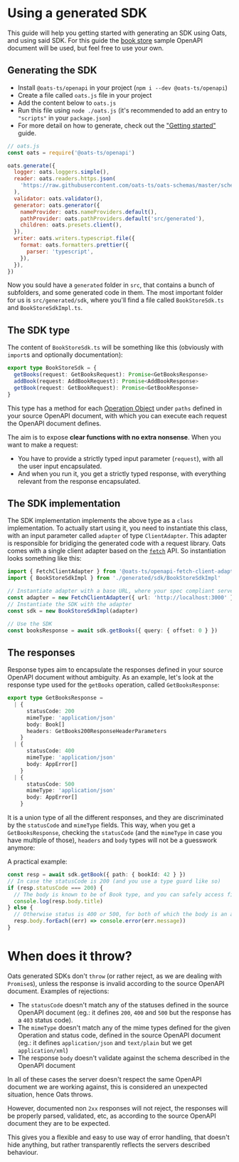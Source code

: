 # Using a generated SDK

This guide will help you getting started with generating an SDK using Oats, and using said SDK. For this guide the [book store](https://github.com/oats-ts/oats-schemas/blob/master/schemas/book-store.json) sample OpenAPI document will be used, but feel free to use your own.

## Generating the SDK

- Install `@oats-ts/openapi` in your project (`npm i --dev @oats-ts/openapi`)
- Create a file called `oats.js` file in your project
- Add the content below to `oats.js`
- Run this file using `node ./oats.js` (it's recommended to add an entry to `"scripts"` in your `package.json`)
- For more detail on how to generate, check out the ["Getting started"](OpenAPI_GettingStarted) guide.

```javascript
// oats.js
const oats = require('@oats-ts/openapi')

oats.generate({
  logger: oats.loggers.simple(),
  reader: oats.readers.https.json(
    'https://raw.githubusercontent.com/oats-ts/oats-schemas/master/schemas/book-store.json',
  ),
  validator: oats.validator(),
  generator: oats.generator({
    nameProvider: oats.nameProviders.default(),
    pathProvider: oats.pathProviders.default('src/generated'),
    children: oats.presets.client(),
  }),
  writer: oats.writers.typescript.file({
    format: oats.formatters.prettier({
      parser: 'typescript',
    }),
  }),
})
```

Now you sould have a `generated` folder in `src`, that contains a bunch of subfolders, and some generated code in them. The most important folder for us is `src/generated/sdk`, where you'll find a file called `BookStoreSdk.ts` and `BookStoreSdkImpl.ts`.

## The SDK type

The content of `BookStoreSdk.ts` will be something like this (obviously with `import`s and optionally documentation):

```typescript
export type BookStoreSdk = {
  getBooks(request: GetBooksRequest): Promise<GetBooksResponse>
  addBook(request: AddBookRequest): Promise<AddBookResponse>
  getBook(request: GetBookRequest): Promise<GetBookResponse>
}
```

This type has a method for each [Operation Object](https://spec.openapis.org/oas/v3.1.0#operation-object) under `paths` defined in your source OpenAPI document, with which you can execute each request the OpenAPI document defines.

The aim is to expose **clear functions with no extra nonsense**. When you want to make a request:

- You have to provide a strictly typed input parameter (`request`), with all the user input encapsulated.
- And when you run it, you get a strictly typed response, with everything relevant from the response encapsulated.

## The SDK implementation

The SDK implementation implements the above type as a `class` implementation. To actually start using it, you need to instantiate this class, with an input parameter called `adapter` of type `ClientAdapter`. This adapter is responsible for bridiging the generated code with a request library. Oats comes with a single client adapter based on the [`fetch`](https://developer.mozilla.org/en-US/docs/Web/API/Fetch_API/Using_Fetch) API. So instantiation looks something like this:

```typescript
import { FetchClientAdapter } from '@oats-ts/openapi-fetch-client-adapter'
import { BookStoreSdkImpl } from './generated/sdk/BookStoreSdkImpl'

// Instantiate adapter with a base URL, where your spec compliant server is running
const adapter = new FetchClientAdapter({ url: 'http://localhost:3000' })
// Instantiate the SDK with the adapter
const sdk = new BookStoreSdkImpl(adapter)

// Use the SDK
const booksResponse = await sdk.getBooks({ query: { offset: 0 } })
```

## The responses

Response types aim to encapsulate the responses defined in your source OpenAPI document without ambiguity. As an example, let's look at the response type used for the `getBooks` operation, called `GetBooksResponse`:

```typescript
export type GetBooksResponse =
  | {
      statusCode: 200
      mimeType: 'application/json'
      body: Book[]
      headers: GetBooks200ResponseHeaderParameters
    }
  | {
      statusCode: 400
      mimeType: 'application/json'
      body: AppError[]
    }
  | {
      statusCode: 500
      mimeType: 'application/json'
      body: AppError[]
    }
```

It is a union type of all the different responses, and they are discriminated by the `statusCode` and `mimeType` fields. This way, when you get a `GetBooksResponse`, checking the `statusCode` (and the `mimeType` in case you have multiple of those), `headers` and `body` types will not be a guesswork anymore:

A practical example:

```typescript
const resp = await sdk.getBook({ path: { bookId: 42 } })
// In case the statusCode is 200 (and you use a type guard like so)
if (resp.statusCode === 200) {
  // The body is known to be of Book type, and you can safely access fields on it:
  console.log(resp.body.title)
} else {
  // Otherwise status is 400 or 500, for both of which the body is an array of AppErrors:
  resp.body.forEach((err) => console.error(err.message))
}
```

# When does it throw?

Oats generated SDKs don't `throw` (or rather reject, as we are dealing with `Promise`s), unless the response is invalid according to the source OpenAPI document. Examples of rejections:

- The `statusCode` doesn't match any of the statuses defined in the source OpenAPI document (eg.: it defines `200`, `400` and `500` but the response has a `403` status code).
- The `mimeType` doesn't match any of the mime types defined for the given Operation and status code, defined in the source OpenAPI document (eg.: it defines `application/json` and `text/plain` but we get `application/xml`)
- The response `body` doesn't validate against the schema described in the OpenAPI document

In all of these cases the server doesn't respect the same OpenAPI document we are working against, this is considered an unexpected situation, hence Oats throws.

However, documented non `2xx` responses will not reject, the responses will be properly parsed, validated, etc, as according to the source OpenAPI document they are to be expected.

This gives you a flexible and easy to use way of error handling, that doesn't hide anything, but rather transparently reflects the servers described behaviour.
